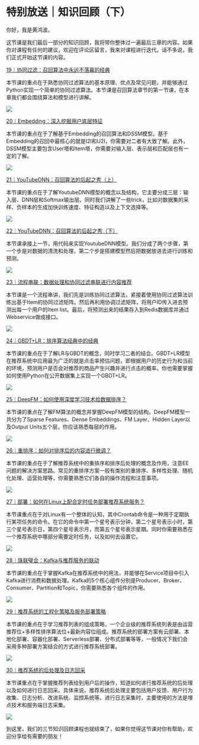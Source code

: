 # 特别放送｜知识回顾（下）
你好，我是黄鸿波。

这节课是我们最后一部分的知识回顾，我将带你整体过一遍最后三章的内容。如果你对课程有任何的建议，欢迎在评论区留言，我来对课程进行迭代。话不多说，我们正式开始这节课的内容。

[19｜协同过滤：召回算法中永远不落幕的经典](https://time.geekbang.org/column/article/662725)

本节课的重点在于熟悉协同过滤算法的基本原理、优点及常见问题，并能够通过Python实现一个简单的协同过滤算法。本节课是召回算法章节的第一节课，在本章我们都会围绕算法和模型进行讲解。

![](images/671486/a681916a842c061794f9fc176868d7ee.jpg)

[20｜Embedding：深入挖掘用户底层特征](https://time.geekbang.org/column/article/663444)

本节课的重点在于了解基于Embedding的召回算法和DSSM模型。基于Embedding的召回中最核心的就是I2I和U2I，你需要对二者有大致了解。此外，DSSM模型主要包含User塔和Item塔，你需要对输入层、表示层和匹配层也有一定的了解。

![](images/671486/11b380cdee6c01c687c9431363632465.jpg)

[21｜YouTubeDNN：召回算法的后起之秀（上）](https://time.geekbang.org/column/article/664211)

本节课的重点在于了解YoutubeDNN模型的概念以及结构，它主要分成三层：输入层、DNN层和Softmax输出层。同时我们讲解了一些trick，比如对数据集的采样、负样本的生成加快训练速度、特征构造以及上下文选择等。

![](images/671486/6de97691e3e777e1yy2fe79923d8e3fb.jpg)

[22｜YouTubeDNN：召回算法的后起之秀（下）](https://time.geekbang.org/column/article/664686)

本节课承接上一节，用代码来实现YoutubeDNN模型。我们分成了两个步骤，第一个步是对数据的清洗和处理，第二个步是搭建模型然后把数据放进去进行训练和预测。

![](images/671486/b8b861ce7c1091133ccbcca0ba5bf3e9.jpg)

[23｜流程串联：数据处理和协同过滤串联进行内容推荐](https://time.geekbang.org/column/article/665271)

本节课是一个流程串讲，我们先是训练协同过滤算法，紧接着使用协同过滤算法训练出基于Item的协同过滤矩阵。然后再利用协调过滤矩阵，将用户ID传入进去预测出每一个用户的Item list。最后，将预测出来的结果存入到Redis数据库并通过Webservice做成接口。

![](images/671486/0757268a191d32389ff92918d4ce9b9b.jpg)

[24｜GBDT+LR：排序算法经典中的经典](https://time.geekbang.org/column/article/665983)

本节课的重点在于了解LR与GBDT的概念，同时学习二者的结合。GBDT+LR模型在推荐系统中应用最为广泛的就是点击率预估问题，即根据用户的历史行为和当前的环境，预测用户是否会对推荐的商品产生兴趣并进行点击的概率。你也需要掌握如何使用Python在公开数据集上实现一个GBDT+LR。

![](images/671486/0ca1f2caec02614b6bffc32e5598bb65.jpg)

[25｜DeepFM：如何使用深度学习技术给数据排序？](https://time.geekbang.org/column/article/666599)

本节课的重点在了解FM算法的概念并掌握DeepFM模型的结构。DeepFM模型一共分为了Sparse Features、Dense Embeddings、FM Layer、Hidden Layer以及Output Units五个层，你应该熟悉每层的作用。

![](images/671486/13af849f4aa85405300b88fcf8e46fe2.jpg)

[26｜重排序：如何对排序后的内容进行微调？](https://time.geekbang.org/column/article/667333)

本节课的重点在于了解推荐系统中的重排序和排序后处理的概念及作用，注意EE问题的解决方案思路。常见的重排序方案一般有类别的重排序、多样性处理、随机化处理、运营处理等，你需要熟悉它们各自的操作流程和注意事项。

![](images/671486/0bbe1abd748c069fd47b829f7bc92ec3.jpg)

[27｜部署：如何在Linux上配合定时任务部署推荐系统服务？](https://time.geekbang.org/column/article/667819)

本节课重点在于对Linux有一个整体的认知，其中Crontab命令是一种用于定期执行某项任务的命令。在它的命令中第一个星号表示分钟，第二个星号表示小时，第三个星号表示日，第四个星号表示月，而第五个星号表示星期。同时你需要熟悉在一个推荐系统中哪部分需要定时任务，以及如何去设置它。

![](images/671486/29a4bdcc5645e3c995f722f759ab8d73.jpg)

[28｜珠联璧合：Kafka与推荐服务的联动](https://time.geekbang.org/column/article/668518)

本节课的重点在于掌握Kafka在推荐系统中的用法，并能够在Service项目中引入Kafka进行消费和数据处理。Kafka的5个核心组件分别是Producer、Broker、Consumer、Partition和Topic，你需要熟悉各个组件的作用。

![](images/671486/7704ac6b5b710447da4b960eb4f5544d.jpg)

[29｜推荐系统的工程化策略及服务部署策略](https://time.geekbang.org/column/article/669464)

本节课的重点在于学习推荐列表的组成策略，一个企业级的推荐系统列表是由运营推荐位+多样性排序算法位+最新内容位组成。推荐系统的部署方案有云部署、本地化部署、容器化部署、Serverless部署、分布式部署等等，一般情况下我们会采用多种部署方案结合的方式进行推荐系统部署。

![](images/671486/612f2aa819de09e0b30b4eaedf87f5b8.jpg)

[30｜推荐系统的后处理及日志回采](https://time.geekbang.org/column/article/669873)

本节课重点在于掌握推荐列表给到用户后的操作，知道如何进行推荐系统的后处理以及如何进行日志回采。具体来说，推荐系统后处理主要包括用户反馈、用户行为收集、日志分析、改进系统、监控系统等。进行日志采集时，主要使用的方法是埋点技术和服务端日志采集。

![](images/671486/9b143e04bc01ffbdb3a1f4522e7ae311.jpg)

到这里，我们的三节知识回顾课程也就结束了，如果你觉得这节课对你有帮助，欢迎分享给有需要的朋友！